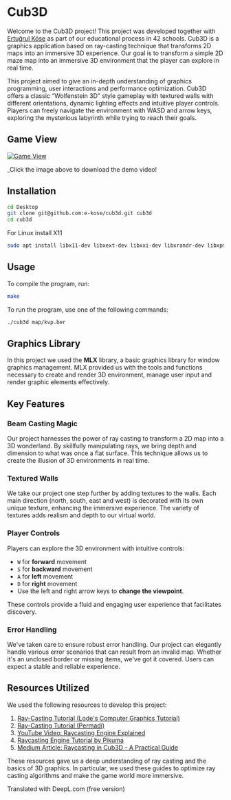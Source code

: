 # Cub3D

Welcome to the Cub3D project! This project was developed together with [Ertuğrul Köse](https://github.com/e-kose) as part of our educational process in 42 schools. Cub3D is a graphics application based on ray-casting technique that transforms 2D maps into an immersive 3D experience. Our goal is to transform a simple 2D maze map into an immersive 3D environment that the player can explore in real time.

This project aimed to give an in-depth understanding of graphics programming, user interactions and performance optimization. Cub3D offers a classic “Wolfenstein 3D” style gameplay with textured walls with different orientations, dynamic lighting effects and intuitive player controls. Players can freely navigate the environment with WASD and arrow keys, exploring the mysterious labyrinth while trying to reach their goals.

## Game View  
[![Game View](https://github.com/menasy/cub3d/blob/main/GameView/cub3d_GameView.png)](https://github.com/menasy/cub3d/blob/main/GameView/cub3d_demo.mov)

_Click the image above to download the demo video!

## Installation
```bash
cd Desktop
git clone git@github.com:e-kose/cub3d.git cub3d
cd cub3d
```
For Linux install X11
```bash
sudo apt install libx11-dev libxext-dev libxxi-dev libxrandr-dev libxpm-dev libxmu-dev libxi-dev libxcursor-dev libxt-dev libbsd-dev libjpeg-dev libpng-dev libtiff- dev libgif-dev libopenexr-dev libmpc-dev libgmp-dev libgmp-dev libmpfr-dev libgomp1 libgomp-plugin-nvptx libgomp1-plugin-nvptx libatomic1 libquadmath0 libpgm-dev libssl-dev
```
## Usage
To compile the program, run:
```bash
make
```
To run the program, use one of the following commands:
```bash
./cub3d map/kvp.ber
```

## Graphics Library
In this project we used the **MLX** library, a basic graphics library for window graphics management. MLX provided us with the tools and functions necessary to create and render 3D environment, manage user input and render graphic elements effectively.

## Key Features

### Beam Casting Magic
Our project harnesses the power of ray casting to transform a 2D map into a 3D wonderland. By skillfully manipulating rays, we bring depth and dimension to what was once a flat surface. This technique allows us to create the illusion of 3D environments in real time.

### Textured Walls
We take our project one step further by adding textures to the walls. Each main direction (north, south, east and west) is decorated with its own unique texture, enhancing the immersive experience. The variety of textures adds realism and depth to our virtual world.

### Player Controls
Players can explore the 3D environment with intuitive controls:
- `W` for **forward** movement
- `S` for **backward** movement
- `A` for **left** movement
- `D` for **right** movement
- Use the left and right arrow keys to **change the viewpoint**.

These controls provide a fluid and engaging user experience that facilitates discovery.

### Error Handling
We've taken care to ensure robust error handling. Our project can elegantly handle various error scenarios that can result from an invalid map. Whether it's an unclosed border or missing items, we've got it covered. Users can expect a stable and reliable experience.

## Resources Utilized
We used the following resources to develop this project:

1. [Ray-Casting Tutorial (Lode's Computer Graphics Tutorial)](https://lodev.org/cgtutor/raycasting.html)
2. [Ray-Casting Tutorial (Permadi)](https://permadi.com/1996/05/ray-casting-tutorial-table-of-contents/)
3. [YouTube Video: Raycasting Engine Explained](https://youtu.be/NbSee-XM7WA?si=X3YdlcCzzg--oJCx)
4. [Raycasting Engine Tutorial by Pikuma](https://pikuma.com/courses/raycasting-engine-tutorial-algorithm-javascript)
5. [Medium Article: Raycasting in Cub3D - A Practical Guide](https://medium.com/@rtailidounia/raycasting-in-cub3d-42-network-project-a-practical-tutorial-using-vectors-68eeb16b3de2)

These resources gave us a deep understanding of ray casting and the basics of 3D graphics. In particular, we used these guides to optimize ray casting algorithms and make the game world more immersive.



Translated with DeepL.com (free version)
